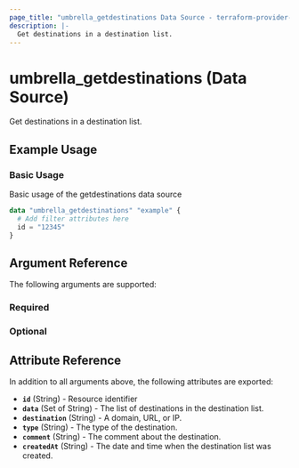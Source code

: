 ```yaml
---
page_title: "umbrella_getdestinations Data Source - terraform-provider-umbrella"
description: |-
  Get destinations in a destination list.
---
```


# umbrella_getdestinations (Data Source)

Get destinations in a destination list.

## Example Usage


### Basic Usage

Basic usage of the getdestinations data source

```terraform
data "umbrella_getdestinations" "example" {
  # Add filter attributes here
  id = "12345"
}
```



## Argument Reference

The following arguments are supported:

### Required



### Optional



## Attribute Reference

In addition to all arguments above, the following attributes are exported:

- **`id`** (String) - Resource identifier
- **`data`** (Set of String) - The list of destinations in the destination list.
- **`destination`** (String) - A domain, URL, or IP.
- **`type`** (String) - The type of the destination.
- **`comment`** (String) - The comment about the destination.
- **`createdAt`** (String) - The date and time when the destination list was created.



